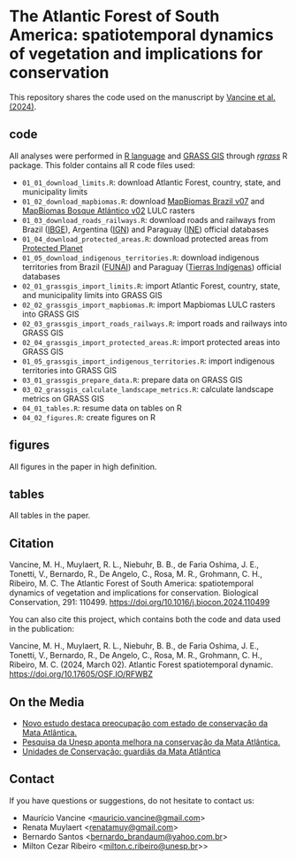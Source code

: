 # The Atlantic Forest of South America: spatiotemporal dynamics of vegetation and implications for conservation

This repository shares the code used on the manuscript by [Vancine et al. (2024)](https://doi.org/mjtz).

## code

All analyses were performed in [R language](https://www.r-project.org/) and [GRASS GIS](https://grass.osgeo.org/) through [*rgrass*](https://rsbivand.github.io/rgrass/) R package. This folder contains all R code files used: 

- `01_01_download_limits.R`: download Atlantic Forest, country, state, and municipality limits
- `01_02_download_mapbiomas.R`: download [MapBiomas Brazil v07](https://brasil.mapbiomas.org/) and [MapBiomas Bosque Atlántico v02](https://bosqueatlantico.mapbiomas.org/) LULC rasters
- `01_03_download_roads_railways.R`: download roads and railways from Brazil ([IBGE](https://www.ibge.gov.br/)), Argentina ([IGN](https://www.ign.gob.ar)) and Paraguay ([INE](https://www.ine.gov.py)) official databases
- `01_04_download_protected_areas.R`: download protected areas from [Protected Planet](https://www.protectedplanet.net/en)
- `01_05_download_indigenous_territories.R`: download indigenous territories from Brazil ([FUNAI](https://www.gov.br/funai/pt-br)) and Paraguay ([Tierras Indígenas](https://www.tierrasindigenas.org)) official databases
- `02_01_grassgis_import_limits.R`: import Atlantic Forest, country, state, and municipality limits into GRASS GIS            
- `02_02_grassgis_import_mapbiomas.R`: import Mapbiomas LULC rasters into GRASS GIS
- `02_03_grassgis_import_roads_railways.R`: import roads and railways into GRASS GIS
- `02_04_grassgis_import_protected_areas.R`: import protected areas into GRASS GIS
- `01_05_grassgis_import_indigenous_territories.R`: import indigenous territories into GRASS GIS
- `03_01_grassgis_prepare_data.R`: prepare data on GRASS GIS
- `03_02_grassgis_calculate_landscape_metrics.R`: calculate landscape metrics on GRASS GIS
- `04_01_tables.R`: resume data on tables on R
- `04_02_figures.R`: create figures on R

## figures

All figures in the paper in high definition.

## tables

All tables in the paper.

## Citation

Vancine, M. H., Muylaert, R. L., Niebuhr, B. B., de Faria Oshima, J. E., Tonetti, V., Bernardo, R., De Angelo, C., Rosa, M. R., Grohmann, C. H., Ribeiro, M. C. The Atlantic Forest of South America: spatiotemporal dynamics of vegetation and implications for conservation. Biological Conservation, 291: 110499. https://doi.org/10.1016/j.biocon.2024.110499

You can also cite this project, which contains both the code and data used in the publication:  

Vancine, M. H., Muylaert, R. L., Niebuhr, B. B., de Faria Oshima, J. E., Tonetti, V., Bernardo, R., De Angelo, C., Rosa, M. R., Grohmann, C. H., Ribeiro, M. C. (2024, March 02). Atlantic Forest spatiotemporal dynamic. https://doi.org/10.17605/OSF.IO/RFWBZ

## On the Media

+ [Novo estudo destaca preocupação com estado de conservação da Mata Atlântica.](https://jornal.unesp.br/2024/03/15/novo-estudo-destaca-preocupacao-com-estado-de-conservacao-da-mata-atlantica/)
+ [Pesquisa da Unesp aponta melhora na conservação da Mata Atlântica.](https://record.r7.com/recordtv-interior-sp/sp-record/pesquisa-da-unesp-aponta-melhora-na-conservacao-da-mata-atlantica-27032024/?utm_source=link_direto&utm_medium=share-bar&utm_campaign=r7-topo)
+ [Unidades de Conservação: guardiãs da Mata Atlântica](https://www.ekosbrasil.org/unidades-de-conservacao-guardias-da-mata-atlantica/)
## Contact

If you have questions or suggestions, do not hesitate to contact us:

+ Maurício Vancine <<mauricio.vancine@gmail.com>>
+ Renata Muylaert <<renatamuy@gmail.com>>
+ Bernardo Santos <<bernardo_brandaum@yahoo.com.br>>
+ Milton Cezar Ribeiro <<milton.c.ribeiro@unesp.br>>>
